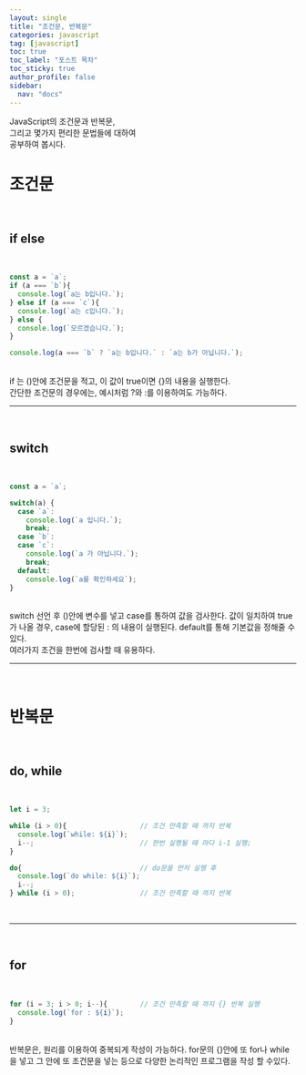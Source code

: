 ```yaml
---
layout: single
title: "조건문, 반복문"
categories: javascript
tag: [javascript]
toc: true
toc_label: "포스트 목차"
toc_sticky: true
author_profile: false
sidebar:
  nav: "docs"
---
```

JavaScript의 조건문과 반복문,  
그리고 몇가지 편리한 문법들에 대하여  
공부하여 봅시다.

# 조건문  
<br>

## if else
<br>

```javascript
const a = `a`;
if (a === `b`){
  console.log(`a는 b입니다.`);
} else if (a === `c`){
  console.log(`a는 c입니다.`);
} else {
  console.log(`모르겠습니다.`);
}

console.log(a === `b` ? `a는 b입니다.` : `a는 b가 아닙니다.`);
```  
<br>
if 는 ()안에 조건문을 적고,  
이 값이 true이면 {}의 내용을 실행한다.  
<br>
간단한 조건문의 경우에는, 예시처럼
 ?와 :를 이용하여도 가능하다.  
<br>
<hr>
<br>

## switch
<br>

```javascript
const a = `a`;

switch(a) {
  case `a`:
    console.log(`a 입니다.`);
    break;
  case `b`:
  case `c`:
    console.log(`a 가 아닙니다.`);
    break;
  default:
    console.log(`a를 확인하세요`);
}

```  
<br>
switch 선언 후 ()안에 변수를 넣고  
case를 통하여 값을 검사한다.  
값이 일치하여 true가 나올 경우,  
case에 할당된 : 의 내용이 실행된다.  
default를 통해 기본값을 정해줄 수 있다.  
<br>
여러가지 조건을 한번에 검사할 때  
유용하다.
<br>
<hr>
<br>

# 반복문
<br>

## do, while  
<br>

```javascript
let i = 3;

while (i > 0){                  // 조건 만족할 때 까지 반복
  console.log(`while: ${i}`);
  i--;                          // 한번 실행될 때 마다 i-1 실행;
}

do{                             // do문을 먼저 실행 후
  console.log(`do while: ${i}`);
  i--;
} while (i > 0);                // 조건 만족할 때 까지 반복

```  
<br>
<hr>
<br>

## for  
<br>

```javascript
for (i = 3; i > 0; i--){        // 조건 만족할 때 까지 {} 반복 실행
  console.log(`for : ${i}`);
}
```  
<br>
반복문은, 원리를 이용하여  
중복되게 작성이 가능하다.  
for문의 {}안에 또 for나 while을 넣고  
그 안에 또 조건문을 넣는 등으로  
다양한 논리적인 프로그램을  
작성 할 수있다.